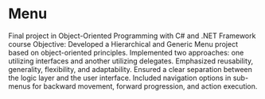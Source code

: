 # Menu

Final project in Object-Oriented Programming with C# and .NET Framework course
Objective: 
Developed a Hierarchical and Generic Menu project based on object-oriented principles. 
Implemented two approaches: one utilizing interfaces and another utilizing delegates. Emphasized reusability, generality, flexibility, and adaptability.
Ensured a clear separation between the logic layer and the user interface. 
Included navigation options in sub-menus for backward movement, forward progression, and action execution.
